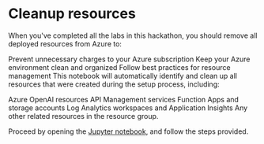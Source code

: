 # Cleanup resources

When you've completed all the labs in this hackathon, you should remove all deployed resources from Azure to:

Prevent unnecessary charges to your Azure subscription
Keep your Azure environment clean and organized
Follow best practices for resource management
This notebook will automatically identify and clean up all resources that were created during the setup process, including:

Azure OpenAI resources
API Management services
Function Apps and storage accounts
Log Analytics workspaces and Application Insights
Any other related resources in the resource group.

Proceed by opening the [Jupyter notebook](./clean-up-resources.ipynb), and follow the steps provided.